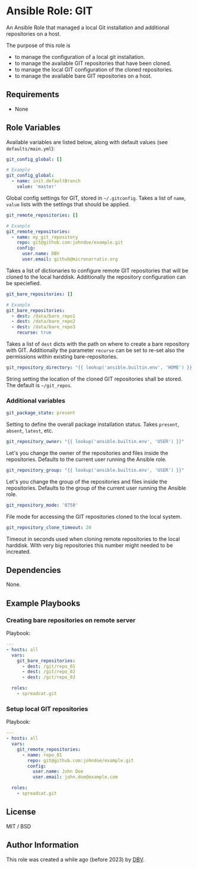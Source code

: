 # Ansible Role: GIT

An Ansible Role that managed a local Git installation and additional repositories on a host.

The purpose of this role is

* to manage the configuration of a local git installation.
* to manage the available GIT repositories that have been cloned.
* to manage the local GIT configuration of the cloned repositories.
* to manage the available bare GIT repositories on a host.

## Requirements

* None

## Role Variables

Available variables are listed below, along with default values (see `defaults/main.yml`):

```yaml
git_config_global: []

# Example
git_config_global:
  - name: init.defaultBranch
    value: 'master'
```

Global config settings for GIT, stored in `~/.gitconfig`. Takes a list of `name`, `value` lists with the settings that should be applied.

```yaml
git_remote_repositories: []

# Example
git_remote_repositories:
  - name: my_git_repository
    repo: git@github.com:johndoe/example.git
    config:
      user.name: DBV
      user.email: github@micronarrativ.org
```

Takes a list of dictionaries to configure remote GIT repositories that will be cloned to the local harddisk. Additionally the repository configuration can be speciefied.

```yaml
git_bare_repositories: []

# Example
git_bare_repositories:
  - dest: /data/bare_repo1
  - dest: /data/bare_repo2
  - dest: /data/bare_repo3
    recurse: true
```

Takes a list of `dest` dicts with the path on where to create a bare repository with GIT. Additionally the parameter `recurse` can be set to re-set also the permissions within existing bare-repositories.

```yaml
git_repository_directory: "{{ lookup('ansible.builtin.env', 'HOME') }}./git_repos"
```

String setting the location of the cloned GIT repositories shall be stored. The default is `~/git_repos`.

### Additional variables

```yaml
git_package_state: present
```

Setting to define the overall package installation status. Takes `present`, `absent`, `latest`, etc.

```yaml
git_repository_owner: "{{ lookup('ansible.builtin.env', 'USER') }}"
```

Let's you change the owner of the repositories and files inside the repositories. Defaults to the current user running the Ansible role.

```yaml
git_repository_group: "{{ lookup('ansible.builtin.env', 'USER') }}"
```

Let's you change the group of the repositories and files inside the repositories. Defaults to the group of the current user running the Ansible role.

```yaml
git_repository_mode: '0750'
```

File mode for accessing the GIT repositories cloned to the local system.

```yaml
git_repository_clone_timeout: 20
```

Timeout in seconds used when cloning remote repositories to the local harddisk. With very big repositories this number might needed to be increated.

## Dependencies

None.

## Example Playbooks

### Creating bare repositories on remote server

Playbook:

```yaml
---
- hosts: all
  vars:
    git_bare_repositories:
      - dest: /git/repo_01
      - dest: /git/repo_02
      - dest: /git/repo_03

  roles:
    - spreadcat.git
```

### Setup local GIT repositories

Playbook:

```yaml
---
- hosts: all
  vars:
    git_remote_repositories:
      - name: repo_01
        repo: git@github.com:johndoe/example.git
        config:
          user.name: John Doe
          user.email: john.doe@example.com

  roles:
    - spreadcat.git
```

## License

MIT / BSD

## Author Information

This role was created a while ago (before 2023) by [DBV](http://micronarrativ.org).
